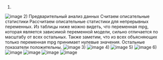 1)
![image](https://user-images.githubusercontent.com/91901972/196992738-6d87f5c7-e5c4-49a2-832a-88d207b52087.png)
2)
Предварительный анализ данных
Считаем описательные статистики
Рассчитаем описательные статистики для непрерывных переменных. Из таблицы ниже можно видеть, что переменная mpg, которая является зависимой переменной модели, сильно отличается по масштабу от всех остальных. Также заметим, что из всех объясняющих только переменная mpg принимает нулевые значения. Остальные показатели положительны.
![image](https://user-images.githubusercontent.com/91901972/196992220-95790d45-1205-4043-808b-d415b5857f87.png)
3)
![image](https://user-images.githubusercontent.com/91901972/196994642-22d7c64f-1dc8-4b37-b01a-3108daa5248e.png)
4)
![image](https://user-images.githubusercontent.com/91901972/196997367-a6f77c3b-a69d-4e44-98fc-58a9acd3232d.png)
5)
![image](https://user-images.githubusercontent.com/91901972/196995467-1eadcaad-a263-4703-9777-a07cc5cfaba3.png)
6)
![image](https://user-images.githubusercontent.com/91901972/196995560-a7596ced-8231-4368-9807-f9a4f10d232d.png)
![image](https://user-images.githubusercontent.com/91901972/196995657-413628d2-1823-4db1-b387-9367ffaf7703.png)
![image](https://user-images.githubusercontent.com/91901972/196996917-60f99e6b-eff0-4b25-8cce-f94a87aca769.png)
![image](https://user-images.githubusercontent.com/91901972/196995760-e39a01fe-dcfe-474d-a7f9-113ee6497fbb.png)

